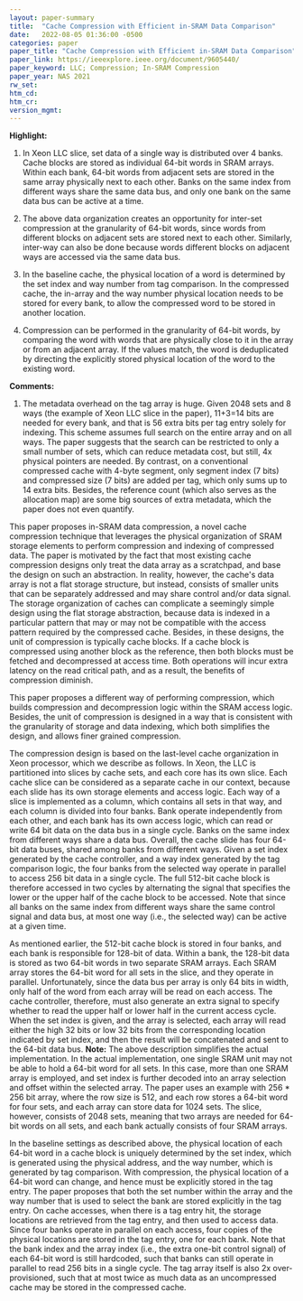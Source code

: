 ```yaml
---
layout: paper-summary
title:  "Cache Compression with Efficient in-SRAM Data Comparison"
date:   2022-08-05 01:36:00 -0500
categories: paper
paper_title: "Cache Compression with Efficient in-SRAM Data Comparison"
paper_link: https://ieeexplore.ieee.org/document/9605440/
paper_keyword: LLC; Compression; In-SRAM Compression
paper_year: NAS 2021
rw_set:
htm_cd:
htm_cr:
version_mgmt:
---
```


**Highlight:**

1. In Xeon LLC slice, set data of a single way is distributed over 4 banks. Cache blocks are stored as 
individual 64-bit words in SRAM arrays.
Within each bank, 64-bit words from adjacent sets are stored in the same array physically next to each other.
Banks on the same index from different ways share the same data bus, and only one bank on the same
data bus can be active at a time.

2. The above data organization creates an opportunity for inter-set compression at the 
granularity of 64-bit words, since words from different blocks on adjacent sets are stored next to each other.
Similarly, inter-way can also be done because words different blocks on adjacent ways are accessed via the 
same data bus.

3. In the baseline cache, the physical location of a word is determined by the set index and way number from
tag comparison. In the compressed cache, the in-array and the way number physical location needs to be 
stored for every bank, to allow the compressed word to be stored in another location.

4. Compression can be performed in the granularity of 64-bit words, by comparing the word with words that are 
physically close to it in the array or from an adjacent array. If the values match, the word is deduplicated by
directing the explicitly stored physical location of the word to the existing word.

**Comments:**

1. The metadata overhead on the tag array is huge. Given 2048 sets and 8 ways (the example of Xeon LLC slice
in the paper), 11+3=14 bits are needed for every bank, and that is 56 extra bits per tag entry solely for indexing.
This scheme assumes full search on the entire array and on all ways. The paper suggests that the search can be 
restricted to only a small number of sets, which can reduce metadata cost, but still, 4x physical pointers are needed.
By contrast, on a conventional compressed cache with 4-byte segment, only segment index (7 bits) and compressed 
size (7 bits) are added per tag, which only sums up to 14 extra bits.
Besides, the reference count (which also serves as the allocation map) are some big sources of extra metadata, 
which the paper does not even quantify.

This paper proposes in-SRAM data compression, a novel cache compression technique that leverages the 
physical organization of SRAM storage elements to perform compression and indexing of compressed data.
The paper is motivated by the fact that most existing cache compression designs only treat the data array
as a scratchpad, and base the design on such an abstraction. In reality, however, the cache's data array
is not a flat storage structure, but instead, consists of smaller units that can be separately addressed
and may share control and/or data signal. 
The storage organization of caches can complicate a seemingly simple design using the flat storage abstraction,
because data is indexed in a particular pattern that may or may not be compatible with the access pattern
required by the compressed cache.
Besides, in these designs, the unit of compression is typically cache blocks. If a cache block is 
compressed using another block as the reference, then both blocks must be fetched and decompressed 
at access time. Both operations will incur extra latency on the read critical path, and as a result,
the benefits of compression diminish.

This paper proposes a different way of performing compression, which builds compression and decompression 
logic within the SRAM access logic. Besides, the unit of compression is designed in a way that is consistent
with the granularity of storage and data indexing, which both simplifies the design, and allows finer grained 
compression.

The compression design is based on the last-level cache organization in Xeon processor, which we describe as follows.
In Xeon, the LLC is partitioned into slices by cache sets, and each core has its own slice.
Each cache slice can be considered as a separate cache in our context, because each slide has its own storage 
elements and access logic.
Each way of a slice is implemented as a column, which contains all sets in that way, and each column is 
divided into four banks. 
Bank operate independently from each other, and each bank has its own access logic, which can read or write 
64 bit data on the data bus in a single cycle. Banks on the same index from different ways share a data bus.
Overall, the cache slide has four 64-bit data buses, shared among banks from different ways.
Given a set index generated by the cache controller, and a way index generated by the tag comparison logic,
the four banks from the selected way operate in parallel to access 256 bit data in a single cycle. 
The full 512-bit cache block is therefore accessed in two cycles by alternating the signal that 
specifies the lower or the upper half of the cache block to be accessed.
Note that since all banks on the same index from different ways share the same control signal and data bus,
at most one way (i.e., the selected way) can be active at a given time.

As mentioned earlier, the 512-bit cache block is stored in four banks, and each bank is responsible for 
128-bit of data. 
Within a bank, the 128-bit data is stored as two 64-bit words in two separate SRAM arrays. 
Each SRAM array stores the 64-bit word for all sets in the slice, and they operate in parallel.
Unfortunately, since the data bus per array is only 64 bits in width, only half of the word from each 
array will be read on each access.
The cache controller, therefore, must also generate an extra signal to specify whether to read the 
upper half or lower half in the current access cycle. 
When the set index is given, and the array is selected, each array will read either the high 32 bits 
or low 32 bits from the corresponding location indicated by set index, and then the result will be
concatenated and sent to the 64-bit data bus.
**Note:** The above description simplifies the actual implementation. In the actual implementation, one 
single SRAM unit may not be able to hold a 64-bit word for all sets. In this case, more than one SRAM array
is employed, and set index is further decoded into an array selection and offset within the selected array.
The paper uses an example with 256 * 256 bit array, where the row size is 512, and each row stores a 64-bit
word for four sets, and each array can store data for 1024 sets.
The slice, however, consists of 2048 sets, meaning that two arrays are needed for 64-bit words on all sets, and
each bank actually consists of four SRAM arrays.

In the baseline settings as described above, the physical location of each 64-bit word in a cache block 
is uniquely determined by the set index, which is generated using the physical address, and the way number, 
which is generated by tag comparison.
With compression, the physical location of a 64-bit word can change, and hence must be explicitly stored
in the tag entry. The paper proposes that both the set number within the array and the way number that is used
to select the bank are stored explicitly in the tag entry. On cache accesses, when there is a tag entry hit, the
storage locations are retrieved from the tag entry, and then used to access data.
Since four banks operate in parallel on each access, four copies of the physical locations are stored in the tag
entry, one for each bank.
Note that the bank index and the array index (i.e., the extra one-bit control signal) of each 64-bit word is 
still hardcoded, such that banks can still operate in parallel to read 256 bits in a single cycle.
The tag array itself is also 2x over-provisioned, such that at most twice as much data as an uncompressed cache may
be stored in the compressed cache.

